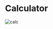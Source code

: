 # Calculator
![calc](https://github.com/user-attachments/assets/5d4eafda-312a-43da-a7db-6c77f7e2cdc7)
